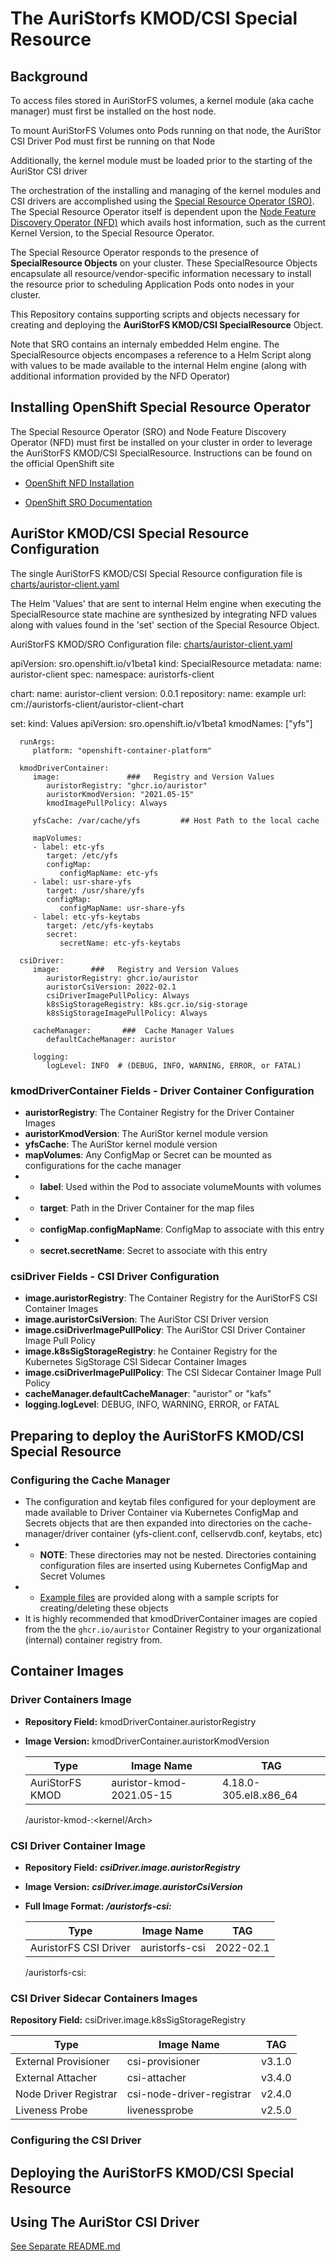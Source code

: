
# The AuriStorfs KMOD/CSI Special Resource 

## Background
To access files stored in AuriStorFS volumes, a kernel module (aka cache manager) must first be installed on the host node.

To mount AuriStorFS Volumes onto Pods running on that node, the AuriStor CSI Driver Pod must first be running on that Node

Additionally, the kernel module must be loaded prior to the starting of the AuriStor CSI driver

The orchestration of the installing and managing of the kernel modules and CSI drivers are accomplished using the [Special Resource Operator (SRO)](https://docs.openshift.com/container-platform/4.9/hardware_enablement/psap-special-resource-operator.html). 
 The Special Resource Operator itself is dependent upon the [Node Feature Discovery Operator (NFD)](https://docs.openshift.com/container-platform/4.9/hardware_enablement/psap-node-feature-discovery-operator.html) which avails host information, such as the current Kernel Version, to the Special Resource Operator.

 The Special Resource Operator responds to the presence of **SpecialResource Objects** on your cluster.  These SpecialResource Objects encapsulate all resource/vendor-specific information necessary to install the resource prior to scheduling Application Pods onto nodes in your cluster. 

 This Repository contains supporting scripts and objects necessary for creating and deploying the **AuriStorFS KMOD/CSI SpecialResource** Object.

 Note that SRO contains an internaly embedded Helm engine. The SpecialResource objects encompases a reference to a Helm Script along with values to be made available to the internal Helm engine (along with additional information provided  by the NFD Operator)



## Installing OpenShift Special Resource Operator

The Special Resource Operator (SRO) and Node Feature Discovery Operator (NFD) must first be installed on your cluster in order to leverage the AuriStorFS KMOD/CSI SpecialResource. Instructions can be found on the official OpenShift site

- [OpenShift NFD Installation](https://docs.openshift.com/container-platform/4.8/scalability_and_performance/psap-node-feature-discovery-operator.html#installing-the-node-feature-discovery-operator_node-feature-discovery-operator)


- [OpenShift SRO Documentation](https://docs.openshift.com/container-platform/4.9/hardware_enablement/psap-special-resource-operator.html#installing-special-resource-operator)

## AuriStor KMOD/CSI Special Resource Configuration

The single AuriStorFS KMOD/CSI Special Resource configuration file is [charts/auristor-client.yaml](charts/auristor-client.yaml)  


The Helm 'Values' that are sent to  internal Helm engine when executing the SpecialResource state machine are synthesized by integrating NFD values along with values found in the 'set' section of the Special Resource Object. 

AuriStorFS KMOD/SRO Configuration file: [charts/auristor-client.yaml](charts/auristor-client.yaml)


   apiVersion: sro.openshift.io/v1beta1
   kind: SpecialResource
   metadata:
   name: auristor-client
   spec:
   namespace: auristorfs-client

   chart:
      name: auristor-client
      version: 0.0.1
      repository:
         name: example
         url: cm://auristorfs-client/auristor-client-chart
         
   set:
      kind: Values
      apiVersion: sro.openshift.io/v1beta1
      kmodNames: ["yfs"]

      runArgs:
         platform: "openshift-container-platform"
         
      kmodDriverContainer:
         image:               ###   Registry and Version Values
            auristorRegistry: "ghcr.io/auristor"
            auristorKmodVersion: "2021.05-15"
            kmodImagePullPolicy: Always

         yfsCache: /var/cache/yfs         ## Host Path to the local cache

         mapVolumes:
         - label: etc-yfs
            target: /etc/yfs
            configMap:
               configMapName: etc-yfs        
         - label: usr-share-yfs
            target: /usr/share/yfs
            configMap:
               configMapName: usr-share-yfs
         - label: etc-yfs-keytabs
            target: /etc/yfs-keytabs
            secret:
               secretName: etc-yfs-keytabs

      csiDriver:
         image:       ###   Registry and Version Values
            auristorRegistry: ghcr.io/auristor
            auristorCsiVersion: 2022-02.1
            csiDriverImagePullPolicy: Always
            k8sSigStorageRegistry: k8s.gcr.io/sig-storage
            k8sSigStorageImagePullPolicy: Always

         cacheManager:       ###  Cache Manager Values
            defaultCacheManager: auristor

         logging:
            logLevel: INFO  # (DEBUG, INFO, WARNING, ERROR, or FATAL)


### **kmodDriverContainer** Fields - Driver Container Configuration

-   **auristorRegistry**: The Container Registry for the Driver Container Images
-   **auristorKmodVersion**: The AuriStor kernel module version  
-   **yfsCache**: The AuriStor kernel module version 
-   **mapVolumes**: Any ConfigMap or Secret can be mounted as configurations for the cache manager
   - - **label**: Used within the Pod to associate volumeMounts with volumes
   - - **target**: Path in the Driver Container for the map files
   - - **configMap.configMapName**: ConfigMap to associate with this entry
   - - **secret.secretName**: Secret to associate with this entry


### **csiDriver** Fields - CSI Driver Configuration

-   **image.auristorRegistry**: The Container Registry for the AuriStorFS CSI Container Images
-   **image.auristorCsiVersion**: The AuriStor CSI Driver version
-   **image.csiDriverImagePullPolicy**: The AuriStor CSI Driver Container Image Pull Policy
-   **image.k8sSigStorageRegistry**: he Container Registry for the Kubernetes SigStorage CSI Sidecar Container Images
-   **image.csiDriverImagePullPolicy**: The CSI Sidecar Container Image Pull Policy 
-   **cacheManager.defaultCacheManager**: "auristor" or "kafs"
-   **logging.logLevel**: DEBUG, INFO, WARNING, ERROR, or FATAL



## Preparing to deploy the AuriStorFS KMOD/CSI Special Resource

### Configuring the Cache Manager
- The configuration and keytab files configured for your deployment are made available to Driver Container via Kubernetes ConfigMap and Secrets objects that are then expanded into directories on the cache-manager/driver container  (yfs-client.conf, cellservdb.conf, keytabs, etc)  
- - **NOTE**: These directories may not be nested. Directories containing configuration files are inserted using Kubernetes ConfigMap and Secret Volumes
- - [Example files](examples) are provided along with a sample scripts for creating/deleting these objects
- It is highly recommended that kmodDriverContainer images are copied from the the ```ghcr.io/auristor``` Container Registry to your  organizational (internal) container registry from.

## Container Images

### Driver Containers Image

- **Repository Field:** kmodDriverContainer.auristorRegistry
- **Image Version:**  kmodDriverContainer.auristorKmodVersion

   | Type | Image Name | TAG |
   |-------|-----|---|
   | AuriStorFS KMOD | auristor-kmod-2021.05-15 | 4.18.0-305.el8.x86_64

   <auristorRegistry>/auristor-kmod-<auristorKmodVersion>:<kernel/Arch>

### CSI Driver Container Image

- **Repository Field:** ***csiDriver.image.auristorRegistry***
- **Image Version:**  ***csiDriver.image.auristorCsiVersion***

- **Full Image Format:**  ***<auristorRegistry>/auristorfs-csi:<auristorCsiVersion>***

   | Type | Image Name | TAG |
   |-------|-----|---|
   | AuristorFS CSI Driver | auristorfs-csi | 2022-02.1 |

   <auristorRegistry>/auristorfs-csi:<auristorCsiVersion>


### CSI Driver Sidecar Containers Images
   **Repository Field:** csiDriver.image.k8sSigStorageRegistry

   | Type | Image Name | TAG |
   |-------|-----|---|
   | External Provisioner | csi-provisioner | v3.1.0 |
   | External Attacher | csi-attacher | v3.4.0 |
   | Node Driver Registrar | csi-node-driver-registrar | v2.4.0 |
   | Liveness Probe | livenessprobe | v2.5.0 |

### Configuring the CSI Driver


## Deploying the AuriStorFS KMOD/CSI Special Resource

## Using The AuriStor CSI Driver

[See Separate README.md](docs/csi)



